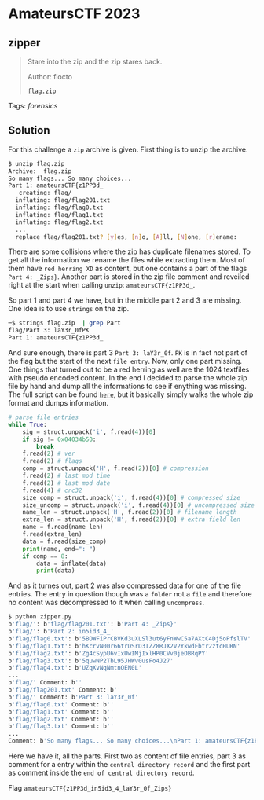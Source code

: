 # AmateursCTF 2023

## zipper

> Stare into the zip and the zip stares back.
>
>  Author: flocto
>
> [`flag.zip`](mflag.zip)

Tags: _forensics_

## Solution
For this challenge a `zip` archive is given. First thing is to unzip the archive. 

```bash
$ unzip flag.zip
Archive:  flag.zip
So many flags... So many choices...
Part 1: amateursCTF{z1PP3d_
   creating: flag/
  inflating: flag/flag201.txt
  inflating: flag/flag0.txt
  inflating: flag/flag1.txt
  inflating: flag/flag2.txt
  ...
  replace flag/flag201.txt? [y]es, [n]o, [A]ll, [N]one, [r]ename:
```

There are some collisions where the zip has duplicate filenames stored. To get all the information we rename the files while extracting them. Most of them have `red herring XD` as content, but one contains a part of the flags `Part 4: _Zips}`. Another part is stored in the zip file comment and reveiled right at the start when calling `unzip`: `amateursCTF{z1PP3d_`.

So part 1 and part 4 we have, but in the middle part 2 and 3 are missing. One idea is to use `strings` on the zip.

```bash
─$ strings flag.zip  | grep Part
flag/Part 3: laY3r_0fPK
Part 1: amateursCTF{z1PP3d_
```

And sure enough, there is part 3 `Part 3: laY3r_0f`. `PK` is in fact not part of the flag but the start of the next `file entry`. Now, only one part missing. One things that turned out to be a red herring as well are the 1024 textfiles with pseudo encoded content. In the end I decided to parse the whole zip file by hand and dump all the informations to see if enything was missing. The full script can be found [`here`](zipper.py), but it basically simply walks the whole zip format and dumps information.

```python
# parse file entries
while True:
    sig = struct.unpack('i', f.read(4))[0]
    if sig != 0x04034b50:
        break
    f.read(2) # ver
    f.read(2) # flags
    comp = struct.unpack('H', f.read(2))[0] # compression
    f.read(2) # last mod time
    f.read(2) # last mod date
    f.read(4) # crc32
    size_comp = struct.unpack('i', f.read(4))[0] # compressed size
    size_uncomp = struct.unpack('i', f.read(4))[0] # uncompressed size
    name_len = struct.unpack('H', f.read(2))[0] # filename length
    extra_len = struct.unpack('H', f.read(2))[0] # extra field len
    name = f.read(name_len)
    f.read(extra_len)
    data = f.read(size_comp)
    print(name, end=": ")
    if comp == 8:
        data = inflate(data)
        print(data)
```

And as it turnes out, part 2 was also compressed data for one of the file entries. The entry in question though was a `folder` not a `file` and therefore no content was decompressed to it when calling `uncompress`. 

```bash
$ python zipper.py
b'flag/': b'flag/flag201.txt': b'Part 4: _Zips}'
b'flag/': b'Part 2: in5id3_4_'
b'flag/flag0.txt': b'5BOWFiPrCBVKd3uXLSl3ut6yFnWwC5a7AXtC4Dj5oPfslTV'
b'flag/flag1.txt': b'hKcrvN00r66trDSrD3IZZ8RJX2V2YkwdFbtr2ztcHURN'
b'flag/flag2.txt': b'Zg4cSypU6vIxUwIMjIxlHP0CVv0jeOBRqPY'
b'flag/flag3.txt': b'5quwNP2TbL95JHWv0usFo4J27'
b'flag/flag4.txt': b'UZqXvNqNmtnOEN0L'
...
b'flag/' Comment: b''
b'flag/flag201.txt' Comment: b''
b'flag/' Comment: b'Part 3: laY3r_0f'
b'flag/flag0.txt' Comment: b''
b'flag/flag1.txt' Comment: b''
b'flag/flag2.txt' Comment: b''
b'flag/flag3.txt' Comment: b''
...
Comment: b'So many flags... So many choices...\nPart 1: amateursCTF{z1PP3d_'
```

Here we have it, all the parts. First two as content of file entries, part 3 as comment for a entry within the `central directory record` and the first part as comment inside the `end of central directory record`.

Flag `amateursCTF{z1PP3d_in5id3_4_laY3r_0f_Zips}`